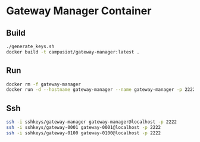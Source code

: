# Gateway Manager Container

## Build
```bash
./generate_keys.sh
docker build -t campusiot/gateway-manager:latest .
```

## Run
```bash
docker rm -f gateway-manager
docker run -d --hostname gateway-manager --name gateway-manager -p 2222:2222 campusiot/gateway-manager:latest
```

## Ssh
```bash
ssh -i sshkeys/gateway-manager gateway-manager@localhost -p 2222
ssh -i sshkeys/gateway-0001 gateway-0001@localhost -p 2222
ssh -i sshkeys/gateway-0100 gateway-0100@localhost -p 2222
```
